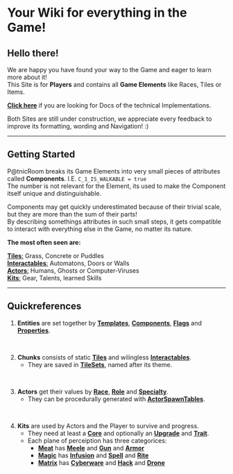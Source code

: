 # **Your Wiki for everything in the Game!**
  
## **Hello there!**
We are happy you have found your way to the Game and eager to learn more about it!  
This Site is for **Players** and contains all **Game Elements** like Races, Tiles or Items.  
  
[**Click here**]() if you are looking for Docs of the technical Implementations.  
  
Both Sites are still under construction, we appreciate every feedback to improve its formatting, wording and Navigation! :)  

---
  
## **Getting Started**
P@tnicRoom breaks its Game Elements into very small pieces of attributes called **Components**. I.E. ``C_1_IS_WALKABLE = true``  
The number is not relevant for the Element, its used to make the Component itself unique and distinguishable.  
  
Components may get quickly underestimated because of their trivial scale, but they are more than the sum of their parts!  
By describing somethings attributes in such small steps, it gets compatible to interact with everything else in the Game, no matter its nature.
  
**The most often seen are:**  
  
[**Tiles**:](Overview_Enviroment.md) Grass, Concrete or Puddles  
[**Interactables**:](Overview_Enviroment.md) Automatons, Doors or Walls  
[**Actors**:](Overview_ActorAttributes.md) Humans, Ghosts or Computer-Viruses  
[**Kits**:](Overview_ActorAttributes.md) Gear, Talents, learned Skills  
  
---
  
## **Quickreferences**
  
1. **Entities** are set together by [**Templates**](), [**Components**](), [**Flags**]() and [**Properties**]().  
<br>  
  
2. **Chunks** consists of static [**Tiles**]() and wilingless [**Interactables**]().
    * They are saved in [**TileSets**](), named after its theme.  
<br>  
  
3. **Actors** get their values by [**Race**](), [**Role**]() and [**Specialty**]().
    * They can be procedurally generated with [**ActorSpawnTables**]().  
<br>  
  
4. **Kits** are used by Actors and the Player to survive and progress.
    * They need at least a [**Core**]() and optionally an [**Upgrade**]() and [**Trait**]().
    * Each plane of perceiption has three categorices:
        * [**Meat**]() has [**Meele**]() and [**Gun**]() and [**Armor**]()
        * [**Magic**]() has [**Infusion**]() and [**Spell**]() and [**Rite**]()
        * [**Matrix**]() has [**Cyberware**]() and [**Hack**]() and [**Drone**]()



